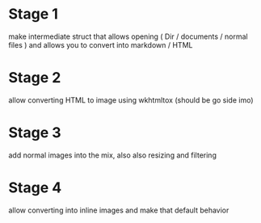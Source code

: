 # Stage 1
make intermediate struct that allows opening ( Dir / documents / normal files ) and allows you to convert into markdown / HTML

# Stage 2
allow converting HTML to image using wkhtmltox (should be go side imo)

# Stage 3
add normal images into the mix, also also resizing and filtering

# Stage 4
allow converting into inline images and make that default behavior
